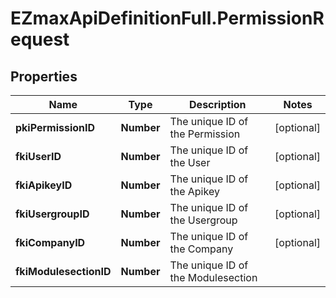 # EZmaxApiDefinitionFull.PermissionRequest

## Properties

Name | Type | Description | Notes
------------ | ------------- | ------------- | -------------
**pkiPermissionID** | **Number** | The unique ID of the Permission | [optional] 
**fkiUserID** | **Number** | The unique ID of the User | [optional] 
**fkiApikeyID** | **Number** | The unique ID of the Apikey | [optional] 
**fkiUsergroupID** | **Number** | The unique ID of the Usergroup | [optional] 
**fkiCompanyID** | **Number** | The unique ID of the Company | [optional] 
**fkiModulesectionID** | **Number** | The unique ID of the Modulesection | 


